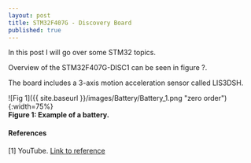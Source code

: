 ```yaml
---
layout: post
title: STM32F407G - Discovery Board 
published: true
---
```


In this post I will go over some STM32 topics.

Overview of the STM32F407G-DISC1 can be seen in figure ?.

The board includes a 3-axis motion acceleration sensor called LIS3DSH.

![Fig 1]({{ site.baseurl }}/images/Battery/Battery_1.png "zero order"){:width=75%}  
**Figure 1: Example of a battery.**

#### References

[1] YouTube. [Link to reference](https://www.youtube.com/watch?v=l29xBCKZYi8)
